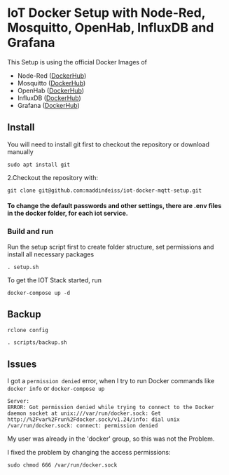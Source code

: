 # IoT Docker Setup with Node-Red, Mosquitto, OpenHab, InfluxDB and Grafana

This Setup is using the official Docker Images of
* Node-Red ([DockerHub](https://hub.docker.com/r/nodered/node-red/))
* Mosquitto ([DockerHub](https://hub.docker.com/_/eclipse-mosquitto/))
* OpenHab ([DockerHub](https://hub.docker.com/r/openhab/openhab/))
* InfluxDB ([DockerHub](https://hub.docker.com/_/influxdb))
* Grafana ([DockerHub](https://hub.docker.com/r/grafana/grafana/))

## Install

You will need to install git first to checkout the repository or download manually

```
sudo apt install git
```

2.Checkout the repository with:

```
git clone git@github.com:maddindeiss/iot-docker-mqtt-setup.git 
```


#### To change the default passwords and other settings, there are .env files in the docker folder, for each iot service.

### Build and run

Run the setup script first to create folder structure, set permissions and install all necessary packages

```
. setup.sh
```

To get the IOT Stack started, run 

```
docker-compose up -d
```

## Backup

```
rclone config
```

```
. scripts/backup.sh
```


## Issues

I got a ```permission denied``` error, when I try to run Docker commands like ```docker info``` or ```docker-compose up```
```
Server:
ERROR: Got permission denied while trying to connect to the Docker daemon socket at unix:///var/run/docker.sock: Get http://%2Fvar%2Frun%2Fdocker.sock/v1.24/info: dial unix /var/run/docker.sock: connect: permission denied
```

My user was already in the 'docker' group, so this was not the Problem.

I fixed the problem by changing the access permissions:
```
sudo chmod 666 /var/run/docker.sock
```